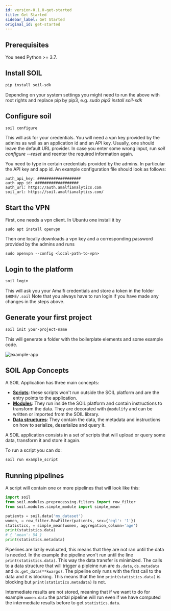 ```yaml
---
id: version-0.1.0-get-started
title: Get Started
sidebar_label: Get Started
original_id: get-started
---
```


## Prerequisites
You need Python >= 3.7.

## Install SOIL

```bash
pip install soil-sdk
```
Depending on your system settings you might need to run the above with root rights and replace pip by pip3, e.g.  _sudo pip3 install soil-sdk_

## Configure soil

```bash
soil configure
```
This will ask for your credentials. You will need a vpn key provided by the admins as well as an application id and an API key. Usually, one should leave the default URL provider. In case you enter some wrong input, run _soil configure --reset_ and reenter the required information again.

 You need to type in certain credentials provided by the admins. In particular the API key and app id.
  An example configuration file should look as follows:
 ```
 auth_api_key: ###################
auth_app_id: ###################
auth_url: https://auth.amalfianalytics.com
soil_url: https://soil.amalfianalytics.com/
```

## Start the VPN
First, one needs a vpn client. In Ubuntu one install it by
```
sudo apt install openvpn
```
Then one locally downloads a vpn key and a corresponding password provided by the admins and runs
```
sudo openvpn --config <local-path-to-vpn>
```

## Login to the platform

```bash
soil login
```

This will ask you your Amalfi credentials and store a token in the folder `$HOME/.soil`
Note that you always have to run login if you have made any changes in the steps above.

## Generate your first project

```bash
soil init your-project-name
```

This will generate a folder with the boilerplate elements and some example code.

![example-app](assets/example-app-dir.png)

## SOIL App Concepts

A SOIL Application has three main concepts:

* **[Scripts](scripts)**: these scripts won't run outside the SOIL platform and are the entry points to the application.
* **[Modules](modules)**: They run inside the SOIL platform and contain instructions to transform the data. They are decorated with `@modulify` and can be written or imported from the SOIL library.
* **[Data structures](data-structures)**: They contain the data, the metadata and instructions on how to serialize, deserialize and query it.

A SOIL application consists in a set of scripts that will upload or query some data, transform it and store it again.

To run a script you can do:
```bash
soil run example_script
```

## Running pipelines

A script will contain one or more pipelines that will look like this:
```python
import soil
from soil.modules.preprocessing.filters import row_filter
from soil.modules.simple_module import simple_mean

patients = soil.data('my_dataset')
women, = row_filter.RowFilter(patients, sex={'eql': '1'})
statistics, = simple_mean(women, aggregation_column='age')
print(statistics.data)
# { 'mean': 54 }
print(statistics.metadata)
```

Pipelines are lazily evaluated, this means that they are not ran until the data is needed. In the example the pipeline won't run until the line `print(statistics.data)`. This way the data transfer is minimized. The calls to a data structure that will trigger a pipleine run are `ds.data`, `ds.metadata` and `ds.get_data(**kwargs)`. The pipeline only runs with the first call to the data and it is blocking. This means that the line `print(statistics.data)` is blocking but `print(statistics.metadata)` is not.

Intermediate results are not stored, meaning that if we want to do for example `women.data` the partial pipeline will run even if we have computed the intermediate results before to get `statistics.data`.
